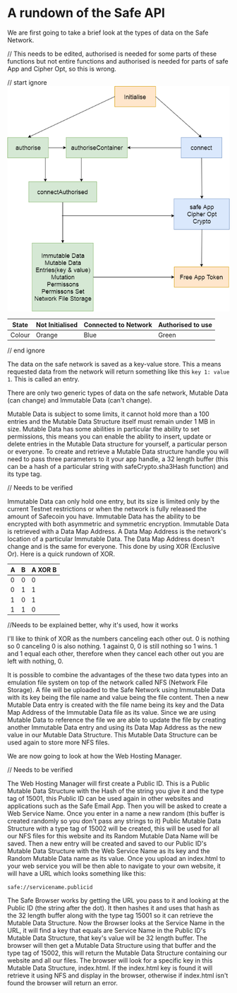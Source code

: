 # A rundown of the Safe API
We are first going to take a brief look at the types of data on the Safe Network.

// This needs to be edited, authorised is needed for some parts of these functions but not entire functions and authorised is needed for parts of safe App and Cipher Opt, so this is wrong.

// start ignore
![picture](./1.png)

State  | Not Initialised   | Connected to Network  |   Authorised to use
--|---|---|--
Colour  |Orange   | Blue   |  Green

// end ignore

The data on the safe network is saved as a key-value store. This a means requested data from the network will return something like this `key 1: value 1`. This is called an entry.

There are only two generic types of data on the safe network, Mutable Data (can change) and Immutable Data (can't change).  

Mutable Data is subject to some limits, it cannot hold more than a 100 entries and the Mutable Data Structure itself must remain under 1 MB in size. Mutable Data has some abilities in particular the ability to set permissions, this means you can enable the ability to insert, update or delete entries in the Mutable Data structure for yourself, a particular person or everyone. To create and retrieve a Mutable Data structure handle you will need to pass three parameters to it your app handle, a 32 length buffer (this can be a hash of a particular string with safeCrypto.sha3Hash function) and its type tag.

// Needs to be verified

Immutable Data can only hold one entry, but its size is limited only by the current Testnet restrictions or when the network is fully released the amount of Safecoin you have. Immutable Data has the ability to be encrypted with both asymmetric and symmetric encryption. Immutable Data is retrieved with a Data Map Address. A Data Map Address is the network's location of a particular Immutable Data. The Data Map Address doesn't change and is the same for everyone. This done by using XOR (Exclusive Or). Here is a quick rundown of XOR.

A  | B  | A **XOR** B|   
--|---|---
0  | 0 | 0
0  | 1 | 1
1  | 0 | 1
1  | 1 | 0

//Needs to be explained better, why it's used, how it works

I'll like to think of XOR as the numbers canceling each other out. 0 is nothing so 0 canceling 0 is also nothing. 1 against 0, 0 is still nothing so 1 wins. 1 and 1 equal each other, therefore when they cancel each other out you are left with nothing, 0.

It is possible to combine the advantages of the these two data types into an emulation file system on top of the network called NFS (Network File Storage). A file will be uploaded to the Safe
Network using Immutable Data with its key being the file name and value being the file content. Then a new Mutable Data entry is created with the file name being its key and the Data Map Address of the Immutable Data file as its value. Since we are using Mutable Data to reference the file we are able to update the file by creating another Immutable Data entry and using its Data Map Address as the new value in our Mutable Data Structure. This Mutable Data Structure can be used again to store more NFS files.

We are now going to look at how the Web Hosting Manager.

// Needs to be verified

The Web Hosting Manager will first create a Public ID. This is a Public Mutable Data Structure with the Hash of the string you give it and the type tag of 15001, this Public ID can be used again in other websites and applications such as the Safe Email App. Then you will be asked to create a Web Service Name. Once you enter in a name a new random (this buffer is created randomly so you don't pass any strings to it) Public Mutable Data Structure with a type tag of 15002 will be created, this will be used for all our NFS files for this website and its Random Mutable Data Name will be saved. Then a new entry will be created and saved to our Public ID's Mutable Data Structure with the Web Service Name as its key and the Random Mutable Data name as its value. Once you upload an index.html to your web service you will be then able to navigate to your own website, it will have a URL which looks something like this:
```
safe://servicename.publicid
```
The Safe Browser works by getting the URL you pass to it and looking at the Public ID (the string after the dot). It then hashes it and uses that hash as the 32 length buffer along with the type tag 15001 so it can retrieve the Mutable Data Structure. Now the Browser looks at the Service Name in the URL, it will find a key that equals are Service Name in the Public ID's Mutable Data Structure, that key's value will be 32 length buffer. The browser will then get a Mutable Data Structure using that buffer and the type tag of 15002, this will return the Mutable Data Structure containing our website and all our files. The browser will look for a specific key in this Mutable Data Structure, index.html. If the index.html key is found it will retrieve it using NFS and display in the browser, otherwise if index.html isn't found the browser will return an error.

